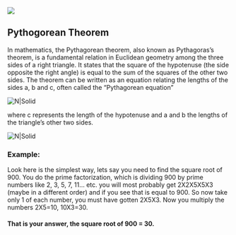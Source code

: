 ![](http://i.imgur.com/ODvfuA3.jpg)

## Pythogorean Theorem
In mathematics, the Pythagorean theorem, also known as Pythagoras’s theorem, is a fundamental relation in Euclidean geometry among the three sides of a right triangle. It states that the square of the hypotenuse (the side opposite the right angle) is equal to the sum of the squares of the other two sides. The theorem can be written as an equation relating the lengths of the sides a, b and c, often called the “Pythagorean equation”

![N|Solid](https://wikimedia.org/api/rest_v1/media/math/render/svg/92333b53991e3ea02f5d6384bac4911ae3060a1e)

where c represents the length of the hypotenuse and a and b the lengths of the triangle’s other two sides.

![N|Solid](https://j.gifs.com/r0WpX6.gif)

### Example:
Look here is the simplest way, lets say you need to find the square root of 900. You do the prime factorization, which is dividing 900 by prime numbers like 2, 3, 5, 7, 11… etc. 
you will most probably get 2X2X5X5X3 (maybe in a different order) and if you see that is equal to 900. So now take only 1 of each number, you must have gotten 2X5X3. Now you multiply the numbers 2X5=10, 10X3=30. 
#### That is your answer, the square root of 900 = 30.
